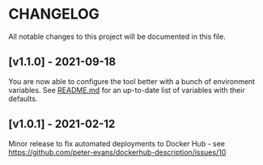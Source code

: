 # CHANGELOG

All notable changes to this project will be documented in this file.

## [v1.1.0] - 2021-09-18

You are now able to configure the tool better with a bunch of environment variables. See [README.md](README.md#configuration) for an up-to-date list of variables with their defaults.

## [v1.0.1] - 2021-02-12

Minor release to fix automated deployments to Docker Hub - see https://github.com/peter-evans/dockerhub-description/issues/10